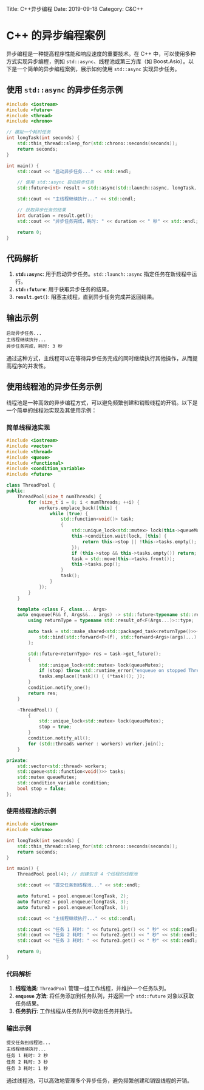Title: C++异步编程
Date: 2019-09-18
Category: C&C++

# C++ 的异步编程案例

异步编程是一种提高程序性能和响应速度的重要技术。在 C++ 中，可以使用多种方式实现异步编程，例如 `std::async`、线程池或第三方库（如 Boost.Asio）。以下是一个简单的异步编程案例，展示如何使用 `std::async` 实现异步任务。

## 使用 `std::async` 的异步任务示例

```cpp
#include <iostream>
#include <future>
#include <thread>
#include <chrono>

// 模拟一个耗时任务
int longTask(int seconds) {
    std::this_thread::sleep_for(std::chrono::seconds(seconds));
    return seconds;
}

int main() {
    std::cout << "启动异步任务..." << std::endl;

    // 使用 std::async 启动异步任务
    std::future<int> result = std::async(std::launch::async, longTask, 3);

    std::cout << "主线程继续执行..." << std::endl;

    // 获取异步任务的结果
    int duration = result.get();
    std::cout << "异步任务完成，耗时: " << duration << " 秒" << std::endl;

    return 0;
}
```

## 代码解析

1. **`std::async`**: 用于启动异步任务。`std::launch::async` 指定任务在新线程中运行。
2. **`std::future`**: 用于获取异步任务的结果。
3. **`result.get()`**: 阻塞主线程，直到异步任务完成并返回结果。

## 输出示例

```
启动异步任务...
主线程继续执行...
异步任务完成，耗时: 3 秒
```

通过这种方式，主线程可以在等待异步任务完成的同时继续执行其他操作，从而提高程序的并发性。

## 使用线程池的异步任务示例

线程池是一种高效的异步编程方式，可以避免频繁创建和销毁线程的开销。以下是一个简单的线程池实现及其使用示例：

### 简单线程池实现

```cpp
#include <iostream>
#include <vector>
#include <thread>
#include <queue>
#include <functional>
#include <condition_variable>
#include <future>

class ThreadPool {
public:
    ThreadPool(size_t numThreads) {
        for (size_t i = 0; i < numThreads; ++i) {
            workers.emplace_back([this] {
                while (true) {
                    std::function<void()> task;
                    {
                        std::unique_lock<std::mutex> lock(this->queueMutex);
                        this->condition.wait(lock, [this] {
                            return this->stop || !this->tasks.empty();
                        });
                        if (this->stop && this->tasks.empty()) return;
                        task = std::move(this->tasks.front());
                        this->tasks.pop();
                    }
                    task();
                }
            });
        }
    }

    template <class F, class... Args>
    auto enqueue(F&& f, Args&&... args) -> std::future<typename std::result_of<F(Args...)>::type> {
        using returnType = typename std::result_of<F(Args...)>::type;

        auto task = std::make_shared<std::packaged_task<returnType()>>(
            std::bind(std::forward<F>(f), std::forward<Args>(args)...)
        );

        std::future<returnType> res = task->get_future();
        {
            std::unique_lock<std::mutex> lock(queueMutex);
            if (stop) throw std::runtime_error("enqueue on stopped ThreadPool");
            tasks.emplace([task]() { (*task)(); });
        }
        condition.notify_one();
        return res;
    }

    ~ThreadPool() {
        {
            std::unique_lock<std::mutex> lock(queueMutex);
            stop = true;
        }
        condition.notify_all();
        for (std::thread& worker : workers) worker.join();
    }

private:
    std::vector<std::thread> workers;
    std::queue<std::function<void()>> tasks;
    std::mutex queueMutex;
    std::condition_variable condition;
    bool stop = false;
};
```

### 使用线程池的示例

```cpp
#include <iostream>
#include <chrono>

int longTask(int seconds) {
    std::this_thread::sleep_for(std::chrono::seconds(seconds));
    return seconds;
}

int main() {
    ThreadPool pool(4); // 创建包含 4 个线程的线程池

    std::cout << "提交任务到线程池..." << std::endl;

    auto future1 = pool.enqueue(longTask, 2);
    auto future2 = pool.enqueue(longTask, 3);
    auto future3 = pool.enqueue(longTask, 1);

    std::cout << "主线程继续执行..." << std::endl;

    std::cout << "任务 1 耗时: " << future1.get() << " 秒" << std::endl;
    std::cout << "任务 2 耗时: " << future2.get() << " 秒" << std::endl;
    std::cout << "任务 3 耗时: " << future3.get() << " 秒" << std::endl;

    return 0;
}
```

### 代码解析

1. **线程池类**: `ThreadPool` 管理一组工作线程，并维护一个任务队列。
2. **`enqueue` 方法**: 将任务添加到任务队列，并返回一个 `std::future` 对象以获取任务结果。
3. **任务执行**: 工作线程从任务队列中取出任务并执行。

### 输出示例

```
提交任务到线程池...
主线程继续执行...
任务 1 耗时: 2 秒
任务 2 耗时: 3 秒
任务 3 耗时: 1 秒
```

通过线程池，可以高效地管理多个异步任务，避免频繁创建和销毁线程的开销。